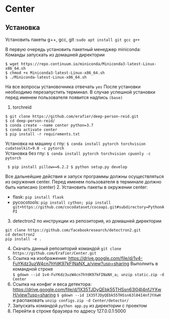 # Center

## Установка

Установить пакеты g++, gcc, git :`sudo apt install git gcc g++`  


В первую очередь установить пакетный менеджер miniconda:  
Команды запускать из домашней директории
```
$ wget https://repo.continuum.io/miniconda/Miniconda3-latest-Linux-x86_64.sh
$ chmod +x Miniconda3-latest-Linux-x86_64.sh
$ ./Miniconda-latest-Linux-x86_64.sh
```
На все вопросы установочника отвечать `yes`
После установки необходимо перезапустить терминал. В случае успешной установки перед именем пользователя появится надпись `(base)`

1. torchreid
```
$ git clone https://github.com/erafier/deep-person-reid.git
$ cd deep-person-reid/
$ conda create --name center python=3.7
$ conda activate center
$ pip install -r requirements.txt
```
Установка на машину с гпу: `$ conda install pytorch torchvision cudatoolkit=9.0 -c pytorch`  
Установка без гпу: `$ conda install pytorch torchvision cpuonly -c pytorch`

`
$ pip install pillow==6.2.2
$ python setup.py develop`

Все дальнейшие действия и запуск программы должны осуществляться из окружения center. Перед именем пользователя в терминале должно быть написано (center)
2. Установить пакеты в окружении center:
- flask: `pip install flask`
- pycocotools: `pip install cython; pip install git+https://github.com/cocodataset/cocoapi.git#subdirectory=PythonAPI`
3. detectron2 по инструкции из репозитория, из домашней директории
  ```  
  git clone https://github.com/facebookresearch/detectron2.git
  cd detectron2
  pip install -e .
  ```
4. Скачать данный репозиторий командой `git clone https://github.com/Erafier/Center.git`
5. Ссылка на изображения: https://drive.google.com/file/d/1v4-FuYKdz3uzW4cn7hYdK97kFINaNX_a/view?usp=sharing
Выполнить в командной строке   
`$ gdown --id 1v4-FuYKdz3uzW4cn7hYdK97kFINaNX_a; unzip static.zip -d Center`
6. Ссылка на конфиг и веса детектора: https://drive.google.com/file/d/1X35TJDyQEbk55THSsn63l04I4nfJYXwH/view?usp=sharing
`$ gdown --id 1X35TJDyQEbk55THSsn63l04I4nfJYXwH` и распаковать `unzip configs.zip -d Center/detector/`
7. Запускать командой `python app.py` из директории с проектом
8. Перейти в строке браузера по адресу 127.0.0.1:5000
